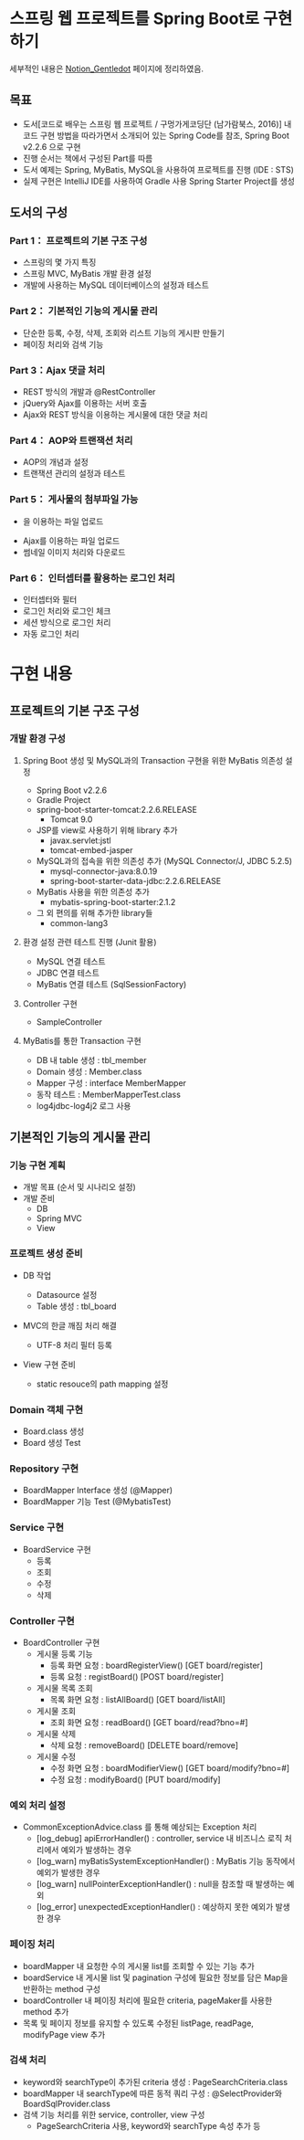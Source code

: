 # 스프링 웹 프로젝트를 Spring Boot로 구현하기
세부적인 내용은 [Notion_Gentledot](https://www.notion.so/gentledot/Spring-Boot-4906cbe24eb54227975a7a9699288743) 페이지에 정리하였음.

## 목표
- 도서[코드로 배우는 스프링 웹 프로젝트 / 구멍가게코딩단 (남가람북스, 2016)] 내 코드 구현 방법을 따라가면서 소개되어 있는 Spring Code를 참조, Spring Boot v2.2.6 으로 구현
- 진행 순서는 책에서 구성된 Part를 따름
- 도서 예제는 Spring, MyBatis, MySQL을 사용하여 프로젝트를 진행 (IDE : STS)
- 실제 구현은 IntelliJ IDE를 사용하여 Gradle 사용 Spring Starter Project를 생성

##  도서의 구성
### Part 1： 프로젝트의 기본 구조 구성

- 스프링의 몇 가지 특징
- 스프링 MVC, MyBatis 개발 환경 설정
- 개발에 사용하는 MySQL 데이터베이스의 설정과 테스트

### Part 2： 기본적인 기능의 게시물 관리

- 단순한 등록, 수정, 삭제, 조회와 리스트 기능의 게시판 만들기
- 페이징 처리와 검색 기능

### Part 3：Ajax 댓글 처리

- REST 방식의 개발과 @RestController
- jQuery와 Ajax를 이용하는 서버 호출
- Ajax와 REST 방식을 이용하는 게시물에 대한 댓글 처리

### Part 4： AOP와 트랜잭션 처리

- AOP의 개념과 설정
- 트랜잭션 관리의 설정과 테스트

### Part 5： 게사물의 첨부파일 가능

- <form>을 이용하는 파일 업로드
- Ajax를 이용하는 파일 업로드
- 썸네일 이미지 처리와 다운로드

### Part 6： 인터셉터를 활용하는 로그인 처리

- 인터셉터와 필터
- 로그인 처리와 로그인 체크
- 세션 방식으로 로그인 처리
- 자동 로그인 처리


# 구현 내용
## 프로젝트의 기본 구조 구성
### 개발 환경 구성
1. Spring Boot 생성 및 MySQL과의 Transaction 구현을 위한 MyBatis 의존성 설정
    - Spring Boot v2.2.6
    - Gradle Project
    - spring-boot-starter-tomcat:2.2.6.RELEASE
        - Tomcat 9.0
    - JSP를 view로 사용하기 위해 library 추가
        - javax.servlet:jstl
        - tomcat-embed-jasper     
    - MySQL과의 접속을 위한 의존성 추가 (MySQL Connector/J, JDBC 5.2.5)
        - mysql-connector-java:8.0.19
        - spring-boot-starter-data-jdbc:2.2.6.RELEASE
    - MyBatis 사용을 위한 의존성 추가
        - mybatis-spring-boot-starter:2.1.2
    - 그 외 편의를 위해 추가한 library들
        - common-lang3
        
2. 환경 설정 관련 테스트 진행 (Junit 활용)
    - MySQL 연결 테스트
    - JDBC 연결 테스트
    - MyBatis 연결 테스트 (SqlSessionFactory)
    
3. Controller 구현
    - SampleController
    
4. MyBatis를 통한 Transaction 구현
    - DB 내 table 생성 : tbl_member
    - Domain 생성 : Member.class
    - Mapper 구성 : interface MemberMapper
    - 동작 테스트 : MemberMapperTest.class
    - log4jdbc-log4j2 로그 사용
    
    
## 기본적인 기능의 게시물 관리
### 기능 구현 계획
- 개발 목표 (순서 및 시나리오 설정)
- 개발 준비
    - DB
    - Spring MVC
    - View

### 프로젝트 생성 준비
- DB 작업
    - Datasource 설정
    - Table 생성 : tbl_board
    
- MVC의 한글 깨짐 처리 해결
    - UTF-8 처리 필터 등록

- View 구현 준비
    - static resouce의 path mapping 설정

### Domain 객체 구현
- Board.class 생성
- Board 생성 Test 

### Repository 구현
- BoardMapper Interface 생성 (@Mapper)
- BoardMapper 기능 Test (@MybatisTest)

### Service 구현
- BoardService 구현
    - 등록
    - 조회
    - 수정
    - 삭제

### Controller 구현
- BoardController 구현
    - 게시물 등록 기능
        - 등록 화면 요청 : boardRegisterView() [GET board/register]
        - 등록 요청 : registBoard() [POST board/register]
    - 게시물 목록 조회
        - 목록 화면 요청 : listAllBoard() [GET board/listAll]
    - 게시물 조회
        - 조회 화면 요청 : readBoard() [GET board/read?bno=#]
    - 게시물 삭제
        - 삭제 요청 : removeBoard() [DELETE board/remove]
    - 게시물 수정
        - 수정 화면 요청 : boardModifierView() [GET board/modify?bno=#]
        - 수정 요청 : modifyBoard() [PUT board/modify]

### 예외 처리 설정
- CommonExceptionAdvice.class 를 통해 예상되는 Exception 처리
    - [log_debug] apiErrorHandler() : controller, service 내 비즈니스 로직 처리에서 예외가 발생하는 경우
    - [log_warn] myBatisSystemExceptionHandler() : MyBatis 기능 동작에서 예외가 발생한 경우
    - [log_warn] nullPointerExceptionHandler() : null을 참조할 때 발생하는 예외
    - [log_error] unexpectedExceptionHandler() : 예상하지 못한 예외가 발생한 경우

### 페이징 처리
- boardMapper 내 요청한 수의 게시물 list를 조회할 수 있는 기능 추가
- boardService 내 게시물 list 및 pagination 구성에 필요한 정보를 담은 Map을 반환하는 method 구성
- boardController 내 페이징 처리에 필요한 criteria, pageMaker를 사용한 method 추가
- 목록 및 페이지 정보를 유지할 수 있도록 수정된 listPage, readPage, modifyPage view 추가

### 검색 처리
- keyword와 searchType이 추가된 criteria 생성 : PageSearchCriteria.class
- boardMapper 내 searchType에 따른 동적 쿼리 구성 : @SelectProvider와 BoardSqlProvider.class
- 검색 기능 처리를 위한 service, controller, view 구성
    - PageSearchCriteria 사용, keyword와 searchType 속성 추가 등